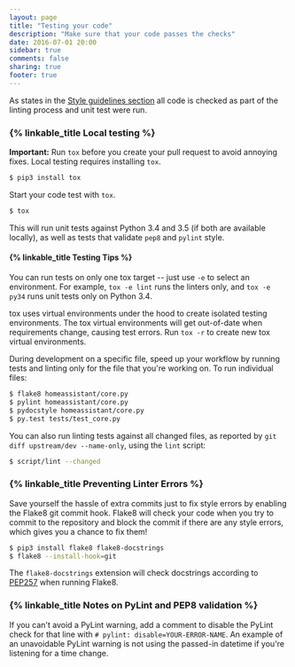 ```yaml
---
layout: page
title: "Testing your code"
description: "Make sure that your code passes the checks"
date: 2016-07-01 20:00
sidebar: true
comments: false
sharing: true
footer: true
---
```


As states in the [Style guidelines section](/developers/development_guidelines/) all code is checked as part of the linting process and unit test were run.

### {% linkable_title Local testing %}

**Important:** Run `tox` before you create your pull request to avoid annoying fixes. Local testing requires installing `tox`.

```bash
$ pip3 install tox
```

Start your code test with `tox`.

```bash
$ tox
```

This will run unit tests against Python 3.4 and 3.5 (if both are available locally), as well as tests that validate `pep8` and `pylint` style.

#### {% linkable_title Testing Tips %}

You can run tests on only one tox target -- just use `-e` to select an environment. For example, `tox -e lint` runs the linters only, and `tox -e py34` runs unit tests only on Python 3.4.

tox uses virtual environments under the hood to create isolated testing environments. The tox virtual environments will get out-of-date when requirements change, causing test errors. Run `tox -r` to create new tox virtual environments.

During development on a specific file, speed up your workflow by running tests and linting only for the file that you're working on. To run individual files:

```bash
$ flake8 homeassistant/core.py
$ pylint homeassistant/core.py
$ pydocstyle homeassistant/core.py
$ py.test tests/test_core.py
```

You can also run linting tests against all changed files, as reported by `git diff upstream/dev --name-only`, using the `lint` script:

```bash
$ script/lint --changed
```

### {% linkable_title Preventing Linter Errors %}
 
Save yourself the hassle of extra commits just to fix style errors by enabling the Flake8 git commit hook. Flake8 will check your code when you try to commit to the repository and block the commit if there are any style errors, which gives you a chance to fix them!

```bash
$ pip3 install flake8 flake8-docstrings
$ flake8 --install-hook=git
```

The `flake8-docstrings` extension will check docstrings according to [PEP257](https://www.python.org/dev/peps/pep-0257/) when running Flake8.

### {% linkable_title Notes on PyLint and PEP8 validation %}

If you can't avoid a PyLint warning, add a comment to disable the PyLint check for that line with `# pylint: disable=YOUR-ERROR-NAME`. An example of an unavoidable PyLint warning is not using the passed-in datetime if you're listening for a time change.

